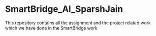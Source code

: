 # SmartBridge_AI_SparshJain
This repository contains all the assignment and the project related work which we have done in the SmartBridge work
